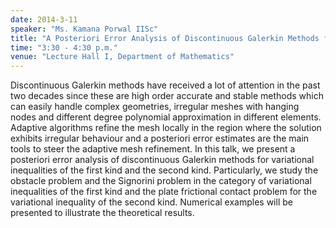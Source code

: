 ```yaml
---
date: 2014-3-11
speaker: "Ms. Kamana Porwal IISc"
title: "A Posteriori Error Analysis of Discontinuous Galerkin Methods for Elliptic Variational Inequalities"
time: "3:30 - 4:30 p.m."
venue: "Lecture Hall I, Department of Mathematics"
---
```

Discontinuous Galerkin methods have received a lot of attention
in the past two decades since these are high order accurate and stable
methods which can easily handle complex geometries, irregular meshes with
hanging nodes and different degree polynomial approximation in different
elements. Adaptive algorithms refine the mesh locally in the region where
the solution exhibits irregular behaviour and a posteriori error estimates
are the main tools to steer the adaptive mesh refinement. In this talk, we
present a posteriori error analysis of discontinuous Galerkin methods for
variational inequalities of the first kind and the second kind.
Particularly, we study the obstacle problem and the Signorini problem in
the category of variational inequalities of the first kind and the plate
frictional contact problem for the variational inequality of the second
kind. Numerical examples will be presented to illustrate the theoretical
results.
